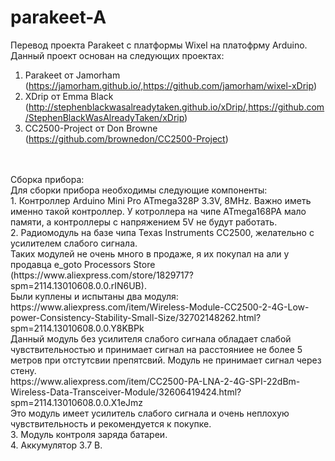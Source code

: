 # parakeet-A

Перевод проекта Parakeet с платформы Wixel на платофрму Arduino.<br>
Данный проект основан на следующих проектах:<br>
1. Parakeet от Jamorham (https://jamorham.github.io/,https://github.com/jamorham/wixel-xDrip)<br>
2. XDrip от Emma Black (http://stephenblackwasalreadytaken.github.io/xDrip/,https://github.com/StephenBlackWasAlreadyTaken/xDrip)<br>
3. CC2500-Project от Don Browne (https://github.com/brownedon/CC2500-Project)<br>
<br>
<br>
Сборка прибора:<br>
Для сборки прибора необходимы следующие компоненты:<br>
1. Контроллер Arduino Mini Pro ATmega328P 3.3V, 8MHz. Важно иметь именно такой контроллер. У котроллера на чипе ATmega168PA мало памяти, а контроллеры с напряжением 5V не будут работать.<br>
2. Радиомодуль на базе чипа Texas Instruments CC2500, желательно с усилителем слабого сигнала.<br>
Таких модулей не очень много в продаже, я их покупал на али у продавца e_goto Processors Store (https://www.aliexpress.com/store/1829717?spm=2114.13010608.0.0.rIN6UB).<br>
Были куплены и испытаны два модуля:<br>
https://www.aliexpress.com/item/Wireless-Module-CC2500-2-4G-Low-power-Consistency-Stability-Small-Size/32702148262.html?spm=2114.13010608.0.0.Y8KBPk<br>
Данный модуль без усилителя слабого сигнала обладает слабой чувствительностью и принимает сигнал на расстояниее не более 5 метров при отстутсвии препятсвий. Модуль не принимает сигнал через стену.<br>
https://www.aliexpress.com/item/CC2500-PA-LNA-2-4G-SPI-22dBm-Wireless-Data-Transceiver-Module/32606419424.html?spm=2114.13010608.0.0.X1eJmz<br>
Это модуль имеет усилитель слабого сигнала и очень неплохую чувствительность и рекомендуется к покупке.<br>
3. Модуль контроля заряда батареи.<br>
4. Аккумулятор 3.7 В.<br>



